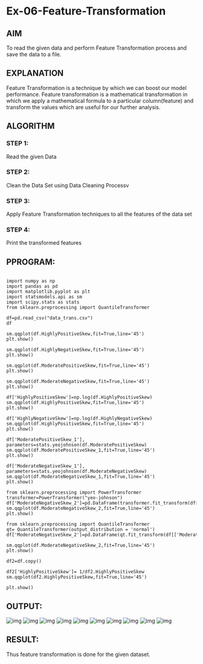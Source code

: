 # Ex-06-Feature-Transformation
## AIM
To read the given data and perform Feature Transformation process and save the data to a file.
## EXPLANATION
Feature Transformation is a technique by which we can boost our model performance. Feature transformation is a mathematical transformation in which we apply a mathematical formula to a particular column(feature) and transform the values which are useful for our further analysis.
## ALGORITHM
### STEP 1:
Read the given Data
### STEP 2:
Clean the Data Set using Data Cleaning Processv
### STEP 3:
Apply Feature Transformation techniques to all the features of the data set
### STEP 4:
Print the transformed features
## PPROGRAM:
~~~
~~~
~~~
import numpy as np
import pandas as pd
import matplotlib.pyplot as plt
import statsmodels.api as sm
import scipy.stats as stats
from sklearn.preprocessing import QuantileTransformer

df=pd.read_csv("data_trans.csv")
df

sm.qqplot(df.HighlyPositiveSkew,fit=True,line='45')
plt.show()

sm.qqplot(df.HighlyNegativeSkew,fit=True,line='45')
plt.show()

sm.qqplot(df.ModeratePositiveSkew,fit=True,line='45')
plt.show()

sm.qqplot(df.ModerateNegativeSkew,fit=True,line='45')
plt.show()

df['HighlyPositiveSkew']=np.log(df.HighlyPositiveSkew)
sm.qqplot(df.HighlyPositiveSkew,fit=True,line='45')
plt.show()

df['HighlyNegativeSkew']=np.log(df.HighlyNegativeSkew)
sm.qqplot(df.HighlyPositiveSkew,fit=True,line='45')
plt.show()

df['ModeratePositiveSkew_1'], parameters=stats.yeojohnson(df.ModeratePositiveSkew)
sm.qqplot(df.ModeratePositiveSkew_1,fit=True,line='45')
plt.show()

df['ModerateNegativeSkew_1'], parameters=stats.yeojohnson(df.ModerateNegativeSkew)
sm.qqplot(df.ModerateNegativeSkew_1,fit=True,line='45')
plt.show()

from sklearn.preprocessing import PowerTransformer
transformer=PowerTransformer("yeo-johnson")
df['ModerateNegativeSkew_2']=pd.DataFrame(transformer.fit_transform(df[['ModerateNegativeSkew']]))
sm.qqplot(df.ModerateNegativeSkew_2,fit=True,line='45')
plt.show()

from sklearn.preprocessing import QuantileTransformer
qt= QuantileTransformer(output_distribution = 'normal')
df['ModerateNegativeSkew_2']=pd.DataFrame(qt.fit_transform(df[['ModerateNegativeSkew']]))

sm.qqplot(df.ModerateNegativeSkew_2,fit=True,line='45')
plt.show()

df2=df.copy()

df2['HighlyPositiveSkew']= 1/df2.HighlyPositiveSkew
sm.qqplot(df2.HighlyPositiveSkew,fit=True,line='45')

plt.show()
~~~
## OUTPUT:
![img](https://github.com/Ex-06-Feature-Transformation/blob/main/ds1.png)
![img](https://github.com/Ex-06-Feature-Transformation/blob/main/ds2.png)
![img](https://github.com/Ex-06-Feature-Transformation/blob/main/ds3.png)
![img](https://github.com/Ex-06-Feature-Transformation/blob/main/ds4.png)
![img](https://github.com/Ex-06-Feature-Transformation/blob/main/ds5.png)
![img](https://github.com/Ex-06-Feature-Transformation/blob/main/ds6.png)
![img](https://github.com/Ex-06-Feature-Transformation/blob/main/ds7.png)
![img](https://github.com/Ex-06-Feature-Transformation/blob/main/ds8.png)
![img](https://github.com/Ex-06-Feature-Transformation/blob/main/ds9.png)
![img](https://github.com/Ex-06-Feature-Transformation/blob/main/ds10.png)
## RESULT:
Thus feature transformation is done for the given dataset.
